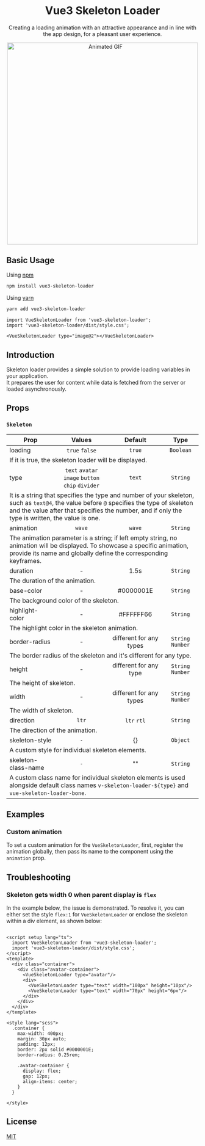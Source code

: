 <div align="center">
    <h1 align="center">Vue3 Skeleton Loader</h1>
    <p align="center">
        Creating a loading animation with an attractive appearance and in line with the app design, for a pleasant user experience.
    </p>
    <img src="https://media4.giphy.com/media/v1.Y2lkPTc5MGI3NjExdXA0Mjc0Mzh0cGU0c3RqYmt4ZXpxNzM0c3ppbzAycDJqZjZxZ29hYiZlcD12MV9pbnRlcm5hbF9naWZfYnlfaWQmY3Q9Zw/WHayPi9eE3HW8pz7xa/giphy.gif" alt="Animated GIF" style="width: 500px; height: 528.634px; left: 0px; top: 0px; opacity: 1;"/>
</div>

## Basic Usage

Using [npm](https://npmjs.com/)

```bash
npm install vue3-skeleton-loader
```

Using [yarn](https://yarnpkg.com/)
```bash
yarn add vue3-skeleton-loader
```

```tsx
import VueSkeletonLoader from 'vue3-skeleton-loader';
import 'vue3-skeleton-loader/dist/style.css';

<VueSkeletonLoader type="image@2"></VueSkeletonLoader>
```

## Introduction

Skeleton loader provides a simple solution to provide loading variables in your application. \
It prepares the user for content while data is fetched from the server or loaded asynchronously.

## Props

### `Skeleton`

<table>
    <thead>
        <tr>
            <th>Prop</th>
            <th>Values</th>
            <th>Default</th>
            <th>Type</th>
        </tr>
    </thead>
    <tbody>
        <tr>
            <td>
                loading
            </td>
            <td align="center">
                <code>true</code>
                <code>false</code>
            </td>
            <td align="center">
                <code>true</code>
            </td>
            <td align="center">
                <code>Boolean</code>
            </td>
        <tr>
            <td colspan="4">
                If it is true, the skeleton loader will be displayed.
            </td>
        </tr>
        <tr>
            <td>
                type
            </td>
            <td align="center">
                <code>text</code>
                <code>avatar</code>
                <code>image</code>
                <code>button</code>
                <code>chip</code>
                <code>divider</code>
            </td>
            <td align="center">
                <code>text</code>
            </td>
            <td align="center">
                <code>String</code>
            </td>
        <tr>
            <td colspan="4">
                It is a string that specifies the type and number of your skeleton, such as <code>text@4</code>,
                the value before <code>@</code> specifies the type of skeleton and the value after that specifies the number, 
                and if only the type is written, the value is one.
            </td>
        </tr>
        <tr>
            <td>
                animation
            </td>
            <td align="center">
                <code>wave</code>
            </td>
            <td align="center">
                <code>wave</code>
            </td>
            <td align="center">
                <code>String</code>
            </td>
        <tr>
            <td colspan="4">
                The animation parameter is a string; if left empty string, no animation will be displayed. 
                To showcase a specific animation, provide its name and globally define the corresponding keyframes.
            </td>
        </tr>
        <tr>
            <td>
                duration
            </td>
            <td align="center">
               -
            </td>
            <td align="center">
               1.5s
            </td>
            <td align="center">
                <code>String</code>
            </td>
        <tr>
            <td colspan="4">
                The duration of the animation.
            </td>
        </tr>
        <tr>
            <td>
                base-color
            </td>
            <td align="center">
               -
            </td>
            <td align="center">
              #0000001E
            </td>
            <td align="center">
                <code>String</code>
            </td>
        <tr>
            <td colspan="4">
                The background color of the skeleton.
            </td>
        </tr>
        <tr>
            <td>
                highlight-color
            </td>
            <td align="center">
               -
            </td>
            <td align="center">
               #FFFFFF66
            </td>
            <td align="center">
                <code>String</code>
            </td>
        <tr>
            <td colspan="4">
                The highlight color in the skeleton animation.
            </td>
        </tr>
        <tr>
            <td>
                border-radius
            </td>
            <td align="center">
               -
            </td>
            <td align="center">
               different for any types
            </td>
            <td align="center">
                <code>String</code>
                <code>Number</code>
            </td>
        <tr>
            <td colspan="4">
                The border radius of the skeleton and it's different for any type.
            </td>
        </tr>
        <tr>
            <td>
                height
            </td>
            <td align="center">
               -
            </td>
            <td align="center">
               different for any type
            </td>
            <td align="center">
                <code>String</code>
                <code>Number</code>
            </td>
        <tr>
            <td colspan="4">
                The height of skeleton.
            </td>
        </tr>
        <tr>
            <td>
                width
            </td>
            <td align="center">
               -
            </td>
            <td align="center">
               different for any types
            </td>
            <td align="center">
                <code>String</code>
                <code>Number</code>
            </td>
        <tr>
            <td colspan="4">
                The width of skeleton.
            </td>
        </tr>
        <tr>
            <td>
                direction
            </td>
            <td align="center">
               <code>ltr</code>
            </td>
            <td align="center">
                <code>ltr</code>
                <code>rtl</code>
            </td>
            <td align="center">
                <code>String</code>
            </td>
        <tr>
            <td colspan="4">
               The direction of the animation.
            </td>
        </tr>
        <tr>
            <td>
                skeleton-style
            </td>
            <td align="center">
               <code>-</code>
            </td>
            <td align="center">
                {}
            </td>
            <td align="center">
                <code>Object</code>
            </td>
        <tr>
            <td colspan="4">
                A custom style for individual skeleton elements.
            </td>
        </tr>
        <tr>
            <td>
                skeleton-class-name
            </td>
            <td align="center">
               <code>-</code>
            </td>
            <td align="center">
                ""
            </td>
            <td align="center">
                <code>String</code>
            </td>
        <tr>
            <td colspan="4">
                A custom class name for individual skeleton elements is used alongside default class names 
                <code>v-skeleton-loader-${type}</code> and <code>vue-skeleton-loader-bone</code>.
            </td>
        </tr>
    </tbody>
</table>

## Examples 

### Custom animation

To set a custom animation for the <code>VueSkeletonLoader</code>, first, register the animation globally, then pass its 
name to the component using the <code>animation</code> prop.
 
## Troubleshooting

### Skeleton gets width 0 when parent display is <code>flex</code>
In the example below, the issue is demonstrated. To resolve it, you can either set the style <code>flex:1</code> for 
<code>VueSkeletonLoader</code> or enclose the skeleton within a div element, as shown below:
```vue

<script setup lang="ts">
  import VueSkeletonLoader from 'vue3-skeleton-loader';
  import 'vue3-skeleton-loader/dist/style.css';
</script>
<template>
  <div class="container">
    <div class="avatar-container">
      <VueSkeletonLoader type="avatar"/>
      <div>
        <VueSkeletonLoader type="text" width="100px" height="10px"/>
        <VueSkeletonLoader type="text" width="70px" height="6px"/>
      </div>
    </div>
  </div>
</template>

<style lang="scss">
  .container {
    max-width: 400px;
    margin: 30px auto;
    padding: 12px;
    border: 2px solid #0000001E;
    border-radius: 0.25rem;

    .avatar-container {
      display: flex;
      gap: 12px;
      align-items: center;
    }
  }

</style>

```


## License

[MIT](https://opensource.org/license/mit/)
